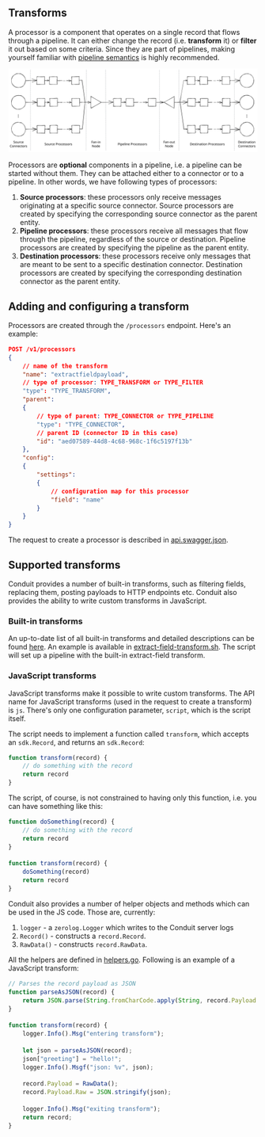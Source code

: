 ## Transforms

A processor is a component that operates on a single record that flows through a pipeline. It can either change the record
(i.e. **transform** it) or **filter** it out based on some criteria. Since they are part of pipelines, making yourself 
familiar with [pipeline semantics](/docs/pipeline_semantics.md) is highly recommended.

![Pipeline](data/pipeline_example.svg)

Processors are **optional** components in a pipeline, i.e. a pipeline can be started without them. They can be attached 
either to a connector or to a pipeline. In other words, we have following types of processors:
1. **Source processors**: these processors only receive messages originating at a specific source connector. Source 
processors are created by specifying the corresponding source connector as the parent entity.
2. **Pipeline processors**: these processors receive all messages that flow through the pipeline, regardless of the
   source or destination. Pipeline processors are created by specifying the pipeline as the parent entity.
3. **Destination processors**: these processors receive only messages that are meant to be sent to a specific
   destination connector. Destination processors are created by specifying the corresponding destination connector as the
   parent entity.



## Adding and configuring a transform

Processors are created through the `/processors` endpoint. Here's an example:

```json lines
POST /v1/processors
{
    // name of the transform
    "name": "extractfieldpayload",
    // type of processor: TYPE_TRANSFORM or TYPE_FILTER 
    "type": "TYPE_TRANSFORM",
    "parent": 
    {
        // type of parent: TYPE_CONNECTOR or TYPE_PIPELINE
        "type": "TYPE_CONNECTOR",
        // parent ID (connector ID in this case)
        "id": "aed07589-44d8-4c68-968c-1f6c5197f13b" 
    },
    "config":
    {
        "settings":
        {
            // configuration map for this processor
            "field": "name" 
        }
    }
}
```
The request to create a processor is described in [api.swagger.json](/pkg/web/openapi/swagger-ui/api/v1/api.swagger.json).

## Supported transforms

Conduit provides a number of built-in transforms, such as filtering fields, replacing them, posting payloads to HTTP endpoints etc.
Conduit also provides the ability to write custom transforms in JavaScript.

### Built-in transforms

An up-to-date list of all built-in transforms and detailed descriptions can be found [here](https://pkg.go.dev/github.com/conduitio/conduit/pkg/processor/transform/txfbuiltin).
An example is available in [extract-field-transform.sh](/examples/transforms/extract-field-transform.sh). The script will
set up a pipeline with the built-in extract-field transform.

### JavaScript transforms

JavaScript transforms make it possible to write custom transforms. The API name for JavaScript transforms (used in the
request to create a transform) is `js`. There's only one configuration parameter, `script`, which is the script itself.

The script needs to implement a function called `transform`, which accepts an `sdk.Record`, and returns an `sdk.Record`:
```javascript
function transform(record) {
    // do something with the record
    return record
}
```

The script, of course, is not constrained to having only this function, i.e. you can have something like this:
```javascript
function doSomething(record) {
    // do something with the record
    return record
}

function transform(record) {
    doSomething(record)
    return record
}
```

Conduit also provides a number of helper objects and methods which can be used in the JS code. Those are, currently:
1. `logger` - a `zerolog.Logger` which writes to the Conduit server logs
2. `Record()` - constructs a `record.Record`.
3. `RawData()` - constructs `record.RawData`.

All the helpers are defined in [helpers.go](/pkg/processor/transform/txfjs/helpers.go). Following is an example of a JavaScript
transform:
```javascript
// Parses the record payload as JSON
function parseAsJSON(record) {
    return JSON.parse(String.fromCharCode.apply(String, record.Payload.Bytes()))
}

function transform(record) {
    logger.Info().Msg("entering transform");

    let json = parseAsJSON(record);
    json["greeting"] = "hello!";
    logger.Info().Msgf("json: %v", json);

    record.Payload = RawData();
    record.Payload.Raw = JSON.stringify(json);

    logger.Info().Msg("exiting transform");
    return record;
}
```
